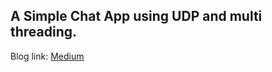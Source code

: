 ## A Simple Chat App using UDP and multi threading.

Blog link: [Medium](https://launchpad5682.medium.com/chat-app-using-udp-and-multi-threading-in-python-fecd284b02ee)
